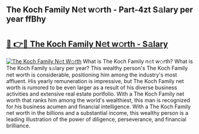 ## The Koch Family N𝚎t w𝚘rth - Part-4zt S𝚊lary per year ffBhy

# <h2><a href="http://gc0fk7.nevu.top/?p=The+Koch+Family">🔗 👉🔴 The Koch Family N𝚎t w𝚘rth - S𝚊lary</a></h2>

[![The Koch Family N𝚎t W𝚘rth](https://i.imgur.com/Oavwk0R.jpeg)](http://gc0fk7.nevu.top/?p=The+Koch+Family)
What is The Koch Family n𝚎t w𝚘rth? What is The Koch Family s𝚊lary per year?
This wealthy person's The Koch Family net worth is considerable, positioning him among the industry's most affluent. His yearly remuneration is impressive, but The Koch Family net worth is rumored to be even larger as a result of his diverse business activities and extensive real estate portfolio. With a The Koch Family net worth that ranks him among the world's wealthiest, this man is recognized for his business acumen and financial intelligence. With a The Koch Family net worth in the billions and a substantial income, this wealthy person is a leading illustration of the power of diligence, perseverance, and financial brilliance.
